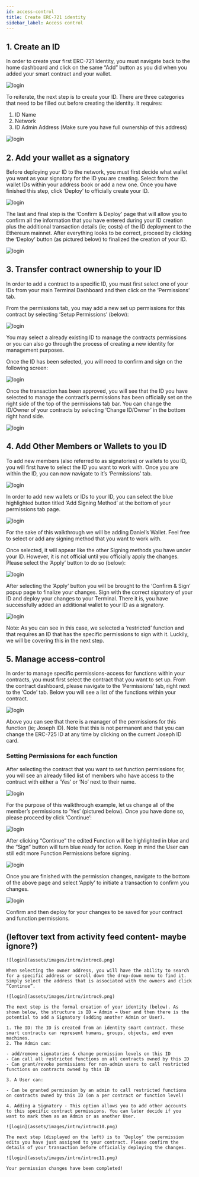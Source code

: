 ```yaml
---
id: access-control
title: Create ERC-721 identity
sidebar_label: Access control
---
```


## 1. Create an ID

In order to create your first ERC-721 Identity, you must navigate back to the home dashboard and click on the same “Add” button as you did when you added your smart contract and your wallet.

![login](assets/images/erc/erca1.png)

To reiterate, the next step is to create your ID. There are three categories that need to be filled out before creating the identity. It requires:

1. ID Name
2. Network
3. ID Admin Address (Make sure you have full ownership of this address)

![login](assets/images/erc/erca2.png)

## 2. Add your wallet as a signatory

Before deploying your ID to the network, you must first decide what wallet you want as your signatory for the ID you are creating. Select from the wallet IDs within your address book or add a new one. Once you have finished this step, click ‘Deploy’ to officially create your ID.

![login](assets/images/erc/ercb1.png)

The last and final step is the ‘Confirm & Deploy’ page that will allow you to confirm all the information that you have entered during your ID creation plus the additional transaction details (ie; costs) of the ID deployment to the Ethereum mainnet. After everything looks to be correct, proceed by clicking the ‘Deploy’ button (as pictured below) to finalized the creation of your ID.

![login](assets/images/erc/ercb2.png)

## 3. Transfer contract ownership to your ID

In order to add a contract to a specific ID, you must first select one of your IDs from your main Terminal Dashboard and then click on the ‘Permissions’ tab.

From the permissions tab, you may add a new set up permissions for this contract by selecting ‘Setup Permissions’ (below):

![login](assets/images/dAppTool/dAppToola1.png)

You may select a already existing ID to manage the contracts permissions or you can also go through the process of creating a new identity for management purposes.

Once the ID has been selected, you will need to confirm and sign on the following screen:

![login](assets/images/dAppTool/dAppToola2.png)

Once the transaction has been approved, you will see that the ID you have selected to manage the contract’s permissions has been officially set on the right side of the top of the permissions tab bar. You can change the ID/Owner of your contracts by selecting ‘Change ID/Owner’ in the bottom right hand side.

![login](assets/images/dAppTool/dAppToola3.png)

## 4. Add Other Members or Wallets to you ID

To add new members (also referred to as signatories) or wallets to you ID, you will first have to select the ID you want to work with. Once you are within the ID, you can now navigate to it’s ‘Permissions’ tab.

![login](assets/images/dAppTool/dAppToolb1.png)

In order to add new wallets or IDs to your ID, you can select the blue highlighted button titled ‘Add Signing Method’ at the bottom of your permissions tab page.

![login](assets/images/dAppTool/dAppToolb2.png)

For the sake of this walkthrough we will be adding Daniel’s Wallet. Feel free to select or add any signing method that you want to work with.

Once selected, it will appear like the other Signing methods you have under your ID. However, it is not official until you officially apply the changes. Please select the ‘Apply’ button to do so (below):

![login](assets/images/dAppTool/dAppToolb3.png)

After selecting the ‘Apply’ button you will be brought to the ‘Confirm & Sign’ popup page to finalize your changes. Sign with the correct signatory of your ID and deploy your changes to your Terminal. There it is, you have successfully added an additional wallet to your ID as a signatory.

![login](assets/images/dAppTool/dAppToolb4.png)

Note: As you can see in this case, we selected a ‘restricted’ function and that requires an ID that has the specific permissions to sign with it. Luckily, we will be covering this in the next step.

## 5. Manage access-control

In order to manage specific permissions-access for functions within your contracts, you must first select the contract that you want to set up. From the contract dashboard, please navigate to the ‘Permissions’ tab, right next to the ‘Code’ tab. Below you will see a list of the functions within your contract.

![login](assets/images/dAppTool/dAppToolc1.png)

Above you can see that there is a manager of the permissions for this function (ie; Joseph ID). Note that this is not permanent and that you can change the ERC-725 ID at any time by clicking on the current Joseph ID card.

### Setting Permissions for each function

After selecting the contract that you want to set function permissions for, you will see an already filled list of members who have access to the contract with either a ‘Yes’ or ‘No’ next to their name.

![login](assets/images/dAppTool/dAppToolc2.png)

For the purpose of this walkthrough example, let us change all of the member’s permissions to ‘Yes’ (pictured below). Once you have done so, please proceed by click ‘Continue’:

![login](assets/images/dAppTool/dAppToolc3.png)

After clicking “Continue” the edited Function will be highlighted in blue and the “Sign” button will turn blue ready for action. Keep in mind the User can still edit more Function Permissions before signing.

![login](assets/images/dAppTool/dAppToolc4.png)

Once you are finished with the permission changes, navigate to the bottom of the above page and select ‘Apply’ to initiate a transaction to confirm you changes.

![login](assets/images/dAppTool/dAppToolc5.png)

Confirm and then deploy for your changes to be saved for your contract and function permissions.

## (leftover text from activity feed content- maybe ignore?)

```
![login](assets/images/intro/introc8.png)

When selecting the owner address, you will have the ability to search for a specific address or scroll down the drop-down menu to find it. Simply select the address that is associated with the owners and click “Continue”.

![login](assets/images/intro/introc9.png)

The next step is the formal creation of your identity (below). As shown below, the structure is ID → Admin → User and then there is the potential to add a Signatory (adding another Admin or User).

1. The ID: The ID is created from an identity smart contract. These smart contracts can represent humans, groups, objects, and even machines.
2. The Admin can:

- add/remove signatories & change permission levels on this ID
- Can call all restricted functions on all contracts owned by this ID
- Can grant/revoke permissions for non-admin users to call restricted functions on contracts owned by this ID

3. A User can:

- Can be granted permission by an admin to call restricted functions on contracts owned by this ID (on a per contract or function level)

4. Adding a Signatory - This option allows you to add other accounts to this specific contract permissions. You can later decide if you want to mark them as an Admin or as another User.

![login](assets/images/intro/introc10.png)

The next step (displayed on the left) is to ‘Deploy’ the permission edits you have just assigned to your contract. Please confirm the details of your transaction before officially deploying the changes.

![login](assets/images/intro/introc11.png)

Your permission changes have been completed!

```
